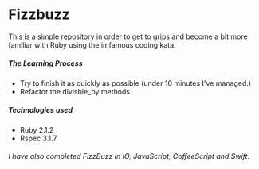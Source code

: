 # Fizzbuzz

This is a simple repository in order to get to grips and become a bit more familiar with Ruby using the imfamous coding kata.

##### The Learning Process 
- Try to finish it as quickly as possible (under 10 minutes I've managed.)
- Refactor the divisble_by methods.

##### Technologies used
- Ruby 2.1.2
- Rspec 3.1.7

###### I have also completed FizzBuzz in IO, JavaScript, CoffeeScript and Swift.